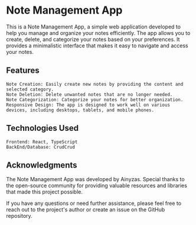 # Note Management App

This is a Note Management App, a simple web application developed to help you manage and organize your notes efficiently. The app allows you to create, delete, and categorize your notes based on your preferences. It provides a minimalistic interface that makes it easy to navigate and access your notes.

## Features

    Note Creation: Easily create new notes by providing the content and selected category.
    Note Deletion: Delete unwanted notes that are no longer needed.
    Note Categorization: Categorize your notes for better organization.
    Responsive Design: The app is designed to work well on various devices, including desktops, tablets, and mobile phones.

## Technologies Used

    Frontend: React, TypeScript
    BackEnd/Database: CrudCrud

## Acknowledgments

The Note Management App was developed by Ainyzas. Special thanks to the open-source community for providing valuable resources and libraries that made this project possible.

If you have any questions or need further assistance, please feel free to reach out to the project's author or create an issue on the GitHub repository.
